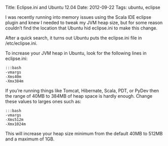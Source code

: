 Title: Eclipse.ini and Ubuntu 12.04
Date: 2012-09-22
Tags: ubuntu, eclipse

I was recently running into memory issues using the Scala IDE eclipse plugin
 and knew I needed to tweak my JVM heap size, but for some reason couldn’t
 find the location that Ubuntu hid eclipse.ini to make this change.

After a quick search, it turns out Ubuntu puts the eclipse.ini file in
 /etc/eclipse.ini.

To increase your JVM heap in Ubuntu, look for the following lines in eclipse.ini:

    :::bash
    -vmargs
    -Xms40m
    -Xmx384m

If you’re running things like Tomcat, Hibernate, Scala, PDT, or PyDev then
 the range of 40MB to 384MB of heap space is hardly enough. Change these
 values to larges ones such as:

    :::bash
    -vmargs
    -Xms512m
    -Xmx1024m

This will increase your heap size minimum from the default 40MB to 512MB and a
 maximum of 1GB.
